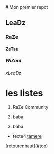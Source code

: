 <a name="top">
# Mon premier repot

## LeaDz

### RaZe

#### ZeTsu

##### WiZard

###### xLeaDz

# les listes

1. RaZe Community

1. baba

1. baba

- texte4
  [tamere](https://fr-fr.facebook.com/)

<a name="ancre">
[retourenhaut](#top)
